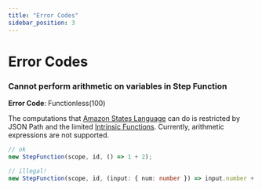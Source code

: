 ```yaml
---
title: "Error Codes"
sidebar_position: 3
---
```


# Error Codes

### Cannot perform arithmetic on variables in Step Function

**Error Code**: Functionless(100)

The computations that [Amazon States Language](https://docs.aws.amazon.com/step-functions/latest/dg/concepts-amazon-states-language.html)
can do is restricted by JSON Path and the limited [Intrinsic Functions](https://docs.aws.amazon.com/step-functions/latest/dg/amazon-states-language-intrinsic-functions.html). Currently, arithmetic expressions are not supported.

```ts
// ok
new StepFunction(scope, id, () => 1 + 2);

// illegal!
new StepFunction(scope, id, (input: { num: number }) => input.number + 1);
```
